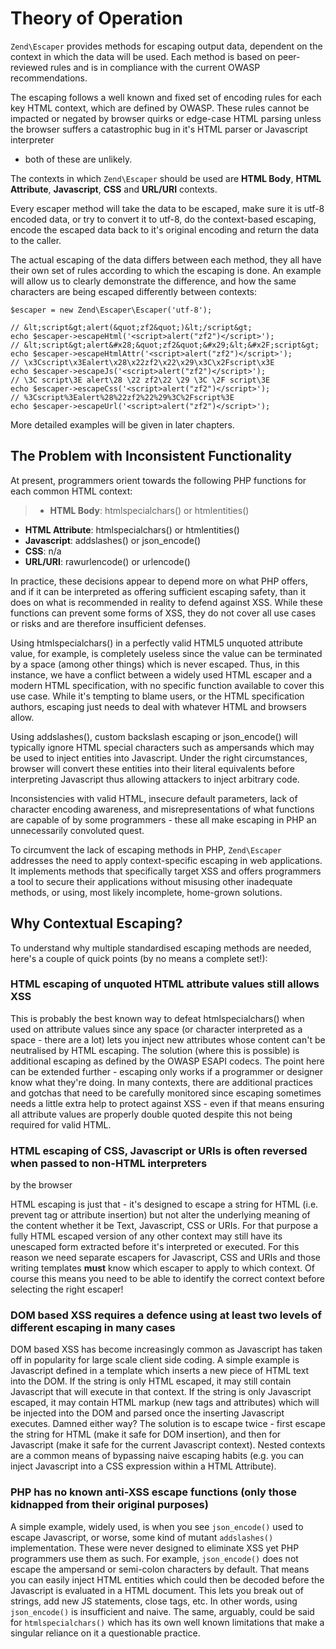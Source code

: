 # Theory of Operation

`Zend\Escaper` provides methods for escaping output data, dependent on the context in which the data
will be used. Each method is based on peer-reviewed rules and is in compliance with the current
OWASP recommendations.

The escaping follows a well known and fixed set of encoding rules for each key HTML context, which
are defined by OWASP. These rules cannot be impacted or negated by browser quirks or edge-case HTML
parsing unless the browser suffers a catastrophic bug in it's HTML parser or Javascript interpreter
- both of these are unlikely.

The contexts in which `Zend\Escaper` should be used are **HTML Body**, **HTML Attribute**,
**Javascript**, **CSS** and **URL/URI** contexts.

Every escaper method will take the data to be escaped, make sure it is utf-8 encoded data, or try to
convert it to utf-8, do the context-based escaping, encode the escaped data back to it's original
encoding and return the data to the caller.

The actual escaping of the data differs between each method, they all have their own set of rules
according to which the escaping is done. An example will allow us to clearly demonstrate the
difference, and how the same characters are being escaped differently between contexts:

``` sourceCode
$escaper = new Zend\Escaper\Escaper('utf-8');

// &lt;script&gt;alert(&quot;zf2&quot;)&lt;/script&gt;
echo $escaper->escapeHtml('<script>alert("zf2")</script>');
// &lt;script&gt;alert&#x28;&quot;zf2&quot;&#x29;&lt;&#x2F;script&gt;
echo $escaper->escapeHtmlAttr('<script>alert("zf2")</script>');
// \x3Cscript\x3Ealert\x28\x22zf2\x22\x29\x3C\x2Fscript\x3E
echo $escaper->escapeJs('<script>alert("zf2")</script>');
// \3C script\3E alert\28 \22 zf2\22 \29 \3C \2F script\3E 
echo $escaper->escapeCss('<script>alert("zf2")</script>');
// %3Cscript%3Ealert%28%22zf2%22%29%3C%2Fscript%3E
echo $escaper->escapeUrl('<script>alert("zf2")</script>');
```

More detailed examples will be given in later chapters.

## The Problem with Inconsistent Functionality

At present, programmers orient towards the following PHP functions for each common HTML context:

> -   **HTML Body**: htmlspecialchars() or htmlentities()
- **HTML Attribute**: htmlspecialchars() or htmlentities()
- **Javascript**: addslashes() or json\_encode()
- **CSS**: n/a
- **URL/URI**: rawurlencode() or urlencode()

In practice, these decisions appear to depend more on what PHP offers, and if it can be interpreted
as offering sufficient escaping safety, than it does on what is recommended in reality to defend
against XSS. While these functions can prevent some forms of XSS, they do not cover all use cases or
risks and are therefore insufficient defenses.

Using htmlspecialchars() in a perfectly valid HTML5 unquoted attribute value, for example, is
completely useless since the value can be terminated by a space (among other things) which is never
escaped. Thus, in this instance, we have a conflict between a widely used HTML escaper and a modern
HTML specification, with no specific function available to cover this use case. While it's tempting
to blame users, or the HTML specification authors, escaping just needs to deal with whatever HTML
and browsers allow.

Using addslashes(), custom backslash escaping or json\_encode() will typically ignore HTML special
characters such as ampersands which may be used to inject entities into Javascript. Under the right
circumstances, browser will convert these entities into their literal equivalents before
interpreting Javascript thus allowing attackers to inject arbitrary code.

Inconsistencies with valid HTML, insecure default parameters, lack of character encoding awareness,
and misrepresentations of what functions are capable of by some programmers - these all make
escaping in PHP an unnecessarily convoluted quest.

To circumvent the lack of escaping methods in PHP, `Zend\Escaper` addresses the need to apply
context-specific escaping in web applications. It implements methods that specifically target XSS
and offers programmers a tool to secure their applications without misusing other inadequate
methods, or using, most likely incomplete, home-grown solutions.

## Why Contextual Escaping?

To understand why multiple standardised escaping methods are needed, here's a couple of quick points
(by no means a complete set!):

### HTML escaping of unquoted HTML attribute values still allows XSS

This is probably the best known way to defeat htmlspecialchars() when used on attribute values since
any space (or character interpreted as a space - there are a lot) lets you inject new attributes
whose content can't be neutralised by HTML escaping. The solution (where this is possible) is
additional escaping as defined by the OWASP ESAPI codecs. The point here can be extended further -
escaping only works if a programmer or designer know what they're doing. In many contexts, there are
additional practices and gotchas that need to be carefully monitored since escaping sometimes needs
a little extra help to protect against XSS - even if that means ensuring all attribute values are
properly double quoted despite this not being required for valid HTML.

### HTML escaping of CSS, Javascript or URIs is often reversed when passed to non-HTML interpreters
by the browser

HTML escaping is just that - it's designed to escape a string for HTML (i.e. prevent tag or
attribute insertion) but not alter the underlying meaning of the content whether it be Text,
Javascript, CSS or URIs. For that purpose a fully HTML escaped version of any other context may
still have its unescaped form extracted before it's interpreted or executed. For this reason we need
separate escapers for Javascript, CSS and URIs and those writing templates **must** know which
escaper to apply to which context. Of course this means you need to be able to identify the correct
context before selecting the right escaper!

### DOM based XSS requires a defence using at least two levels of different escaping in many cases

DOM based XSS has become increasingly common as Javascript has taken off in popularity for large
scale client side coding. A simple example is Javascript defined in a template which inserts a new
piece of HTML text into the DOM. If the string is only HTML escaped, it may still contain Javascript
that will execute in that context. If the string is only Javascript escaped, it may contain HTML
markup (new tags and attributes) which will be injected into the DOM and parsed once the inserting
Javascript executes. Damned either way? The solution is to escape twice - first escape the string
for HTML (make it safe for DOM insertion), and then for Javascript (make it safe for the current
Javascript context). Nested contexts are a common means of bypassing naive escaping habits (e.g. you
can inject Javascript into a CSS expression within a HTML Attribute).

### PHP has no known anti-XSS escape functions (only those kidnapped from their original purposes)

A simple example, widely used, is when you see `json_encode()` used to escape Javascript, or worse,
some kind of mutant `addslashes()` implementation. These were never designed to eliminate XSS yet
PHP programmers use them as such. For example, `json_encode()` does not escape the ampersand or
semi-colon characters by default. That means you can easily inject HTML entities which could then be
decoded before the Javascript is evaluated in a HTML document. This lets you break out of strings,
add new JS statements, close tags, etc. In other words, using `json_encode()` is insufficient and
naive. The same, arguably, could be said for `htmlspecialchars()` which has its own well known
limitations that make a singular reliance on it a questionable practice.
